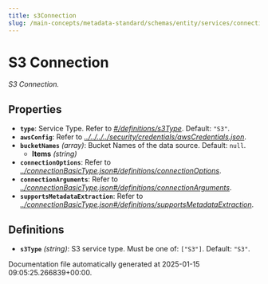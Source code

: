 ```yaml
---
title: s3Connection
slug: /main-concepts/metadata-standard/schemas/entity/services/connections/storage/s3connection
---
```


# S3 Connection

*S3 Connection.*

## Properties

- **`type`**: Service Type. Refer to *[#/definitions/s3Type](#definitions/s3Type)*. Default: `"S3"`.
- **`awsConfig`**: Refer to *[../../../../security/credentials/awsCredentials.json](#/../../../security/credentials/awsCredentials.json)*.
- **`bucketNames`** *(array)*: Bucket Names of the data source. Default: `null`.
  - **Items** *(string)*
- **`connectionOptions`**: Refer to *[../connectionBasicType.json#/definitions/connectionOptions](#/connectionBasicType.json#/definitions/connectionOptions)*.
- **`connectionArguments`**: Refer to *[../connectionBasicType.json#/definitions/connectionArguments](#/connectionBasicType.json#/definitions/connectionArguments)*.
- **`supportsMetadataExtraction`**: Refer to *[../connectionBasicType.json#/definitions/supportsMetadataExtraction](#/connectionBasicType.json#/definitions/supportsMetadataExtraction)*.
## Definitions

- **`s3Type`** *(string)*: S3 service type. Must be one of: `["S3"]`. Default: `"S3"`.


Documentation file automatically generated at 2025-01-15 09:05:25.266839+00:00.

